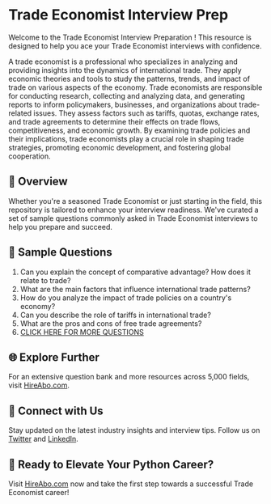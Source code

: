 # Trade Economist Interview Prep

Welcome to the Trade Economist Interview Preparation ! This resource is designed to help you ace your Trade Economist interviews with confidence.

A trade economist is a professional who specializes in analyzing and providing insights into the dynamics of international trade. They apply economic theories and tools to study the patterns, trends, and impact of trade on various aspects of the economy. Trade economists are responsible for conducting research, collecting and analyzing data, and generating reports to inform policymakers, businesses, and organizations about trade-related issues. They assess factors such as tariffs, quotas, exchange rates, and trade agreements to determine their effects on trade flows, competitiveness, and economic growth. By examining trade policies and their implications, trade economists play a crucial role in shaping trade strategies, promoting economic development, and fostering global cooperation.

## 🚀 Overview

Whether you're a seasoned Trade Economist or just starting in the field, this repository is tailored to enhance your interview readiness. We've curated a set of sample questions commonly asked in Trade Economist interviews to help you prepare and succeed.

## 📝 Sample Questions

1. Can you explain the concept of comparative advantage? How does it relate to trade?
2. What are the main factors that influence international trade patterns?
3. How do you analyze the impact of trade policies on a country's economy?
4. Can you describe the role of tariffs in international trade?
5. What are the pros and cons of free trade agreements?
6. [CLICK HERE FOR MORE QUESTIONS](https://hireabo.com/job/7_4_51/Trade%20Economist)

## 🌐 Explore Further

For an extensive question bank and more resources across 5,000 fields, visit [HireAbo.com](https://www.hireabo.com).

## 📱 Connect with Us

Stay updated on the latest industry insights and interview tips. Follow us on [Twitter](https://twitter.com/hireabo) and [LinkedIn](https://www.linkedin.com/in/hire-abo-3609972a8/).

## 🚀 Ready to Elevate Your Python Career?

Visit [HireAbo.com](https://www.hireabo.com) now and take the first step towards a successful Trade Economist career!